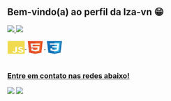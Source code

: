 ## Bem-vindo(a) ao perfil da Iza-vn 😁

 <div>
   <a href="https://github.com/C">
   <img height="180em" src="https://github-readme-stats.vercel.app/api?username=Iza-vn&show_icons=true&theme=radical&include_all_commits=true&count_private=true"/>
   <img height="180em" src="https://github-readme-stats.vercel.app/api/top-langs/?username=Iza-vn&layout=compact&langs_count=6&theme=radical"/>
</div>
    
<div style="display: inline_block"><br>
  <img align="center" alt="Js" height="30" width="40" src="https://raw.githubusercontent.com/devicons/devicon/master/icons/javascript/javascript-plain.svg">
  <img align="center" alt="HTML" height="30" width="40" src="https://raw.githubusercontent.com/devicons/devicon/master/icons/html5/html5-original.svg">
  <img align="center" alt="CSS" height="30" width="40" src="https://raw.githubusercontent.com/devicons/devicon/master/icons/css3/css3-original.svg">
</div>
 
<br>
 
### Entre em contato nas redes abaixo!
 
<div> 
  <a href="https://instagram.com/iza.vn" target="_blank"><img src="https://img.shields.io/badge/-Instagram-%23E4405F?style=for-the-badge&logo=instagram&logoColor=white" target="_blank"></a>
  <a href ="izav.nova@gmail.com"><img src="https://img.shields.io/badge/-Gmail-%23333?style=for-the-badge&logo=gmail&logoColor=white" target="_blank"></a>
